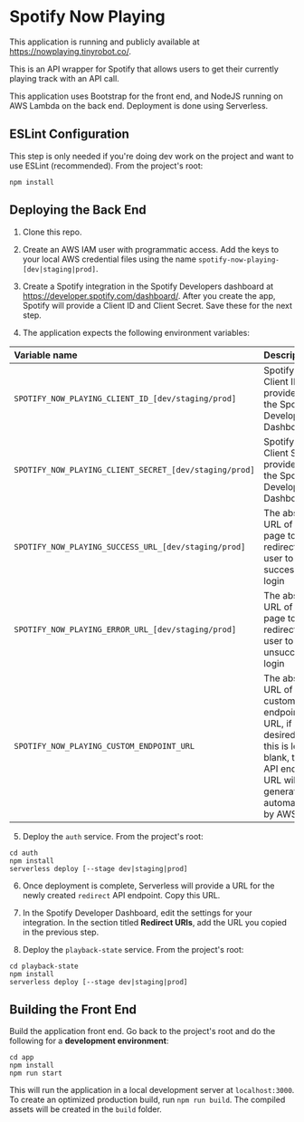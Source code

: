 # Spotify Now Playing

This application is running and publicly available at https://nowplaying.tinyrobot.co/.

This is an API wrapper for Spotify that allows users to get their currently playing track with an API call.

This application uses Bootstrap for the front end, and NodeJS running on AWS Lambda on the back end. Deployment is done using Serverless.

## ESLint Configuration
This step is only needed if you're doing dev work on the project and want to use ESLint (recommended). From the project's root:
```
npm install
```

## Deploying the Back End
1. Clone this repo.

2. Create an AWS IAM user with programmatic access. Add the keys to your local AWS credential files using the name `spotify-now-playing-[dev|staging|prod]`.

3. Create a Spotify integration in the Spotify Developers dashboard at https://developer.spotify.com/dashboard/. After you create the app, Spotify will provide a Client ID and Client Secret. Save these for the next step.

4. The application expects the following environment variables:

| Variable name | Description |
| :--- | :--- |
| `SPOTIFY_NOW_PLAYING_CLIENT_ID_[dev/staging/prod]` | Spotify Client ID provided in the Spotify Developer Dashboard |
| `SPOTIFY_NOW_PLAYING_CLIENT_SECRET_[dev/staging/prod]` | Spotify Client Secret provided in the Spotify Developer Dashboard |
| `SPOTIFY_NOW_PLAYING_SUCCESS_URL_[dev/staging/prod]` | The absolute URL of the page to redirect the user to on successful login |
| `SPOTIFY_NOW_PLAYING_ERROR_URL_[dev/staging/prod]` | The absolute URL of the page to redirect the user to on unsuccessful login |
| `SPOTIFY_NOW_PLAYING_CUSTOM_ENDPOINT_URL` | The absolute URL of a custom endpoint URL, if desired. If this is left blank, the API endpoint URL will be generated automatically by AWS |

5. Deploy the `auth` service. From the project's root:
```
cd auth
npm install
serverless deploy [--stage dev|staging|prod]
```

6. Once deployment is complete, Serverless will provide a URL for the newly created `redirect` API endpoint. Copy this URL.

7. In the Spotify Developer Dashboard, edit the settings for your integration. In the section titled **Redirect URIs**, add the URL you copied in the previous step.

8. Deploy the `playback-state` service. From the project's root:
```
cd playback-state
npm install
serverless deploy [--stage dev|staging|prod]
```

## Building the Front End
Build the application front end. Go back to the project's root and do the following for a **development environment**:
```
cd app
npm install
npm run start
```
This will run the application in a local development server at `localhost:3000`. To create an optimized production build, run `npm run build`. The compiled assets will be created in the `build` folder.